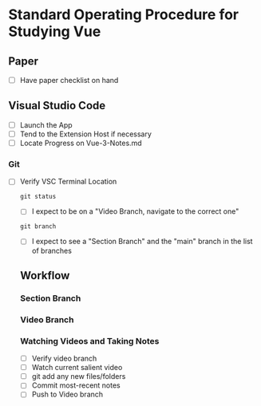 # Standard Operating Procedure for Studying Vue

## Paper
- [ ] Have paper checklist on hand

## Visual Studio Code
- [ ] Launch the App
- [ ] Tend to the Extension Host if necessary
- [ ] Locate Progress on Vue-3-Notes.md

### Git
- [ ] Verify VSC Terminal Location
  ```git
  git status
  ```
  - [ ] I expect to be on a "Video Branch, navigate to the correct one"
  ```git
  git branch
  ```
    - [ ] I expect to see a "Section Branch" and the "main" branch in the list of branches
    
  ## Workflow
  
  ### Section Branch
  
  ### Video Branch
  
  ### Watching Videos and Taking Notes
  - [ ] Verify video branch
  - [ ] Watch current salient video
  - [ ] git add any new files/folders
  - [ ] Commit most-recent notes
  - [ ] Push to Video branch
